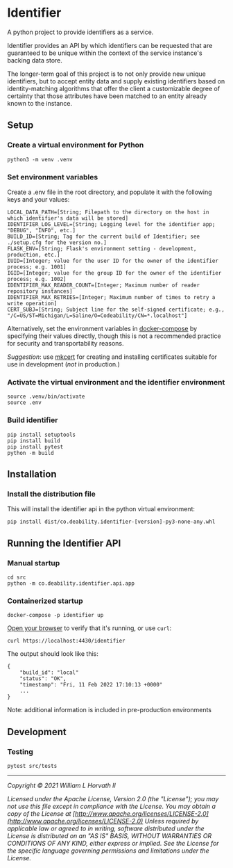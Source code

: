 # Identifier

A python project to provide identifiers as a service.

Identifier provides an API by which identifiers can be requested that are guaranteed to be 
unique within the context of the service instance's backing data store.

The longer-term goal of this project is to not only provide new unique identifiers, but to accept
entity data and supply existing identifiers based on identity-matching algorithms that offer the
client a customizable degree of certainty that those attributes have been matched to an entity 
already known to the instance.

## Setup

### Create a virtual environment for Python

    python3 -m venv .venv

### Set environment variables

Create a .env file in the root directory, and populate it with the following keys and your values:

    LOCAL_DATA_PATH=[String; Filepath to the directory on the host in which identifier's data will be stored]
    IDENTIFIER_LOG_LEVEL=[String; Logging level for the identifier app; "DEBUG", "INFO", etc.]
    BUILD_ID=[String; Tag for the current build of Identifier; see ./setup.cfg for the version no.]
    FLASK_ENV=[String; Flask's environment setting - development, production, etc.]
    IUID=[Integer; value for the user ID for the owner of the identifier process; e.g. 1001]
    IGID=[Integer; value for the group ID for the owner of the identifier process; e.g. 1002]
    IDENTIFIER_MAX_READER_COUNT=[Integer; Maximum number of reader repository instances]
    IDENTIFIER_MAX_RETRIES=[Integer; Maximum number of times to retry a write operation]
    CERT_SUBJ=[String; Subject line for the self-signed certificate; e.g., "/C=US/ST=Michigan/L=Saline/O=Codeability/CN=*.localhost"]

Alternatively, set the environment variables in [docker-compose](docker-compose.yml) by specifying
their values directly, though this is not a recommended practice for security and transportability
reasons.

*Suggestion*: use [mkcert](https://github.com/FiloSottile/mkcert) for creating and installing
certificates suitable for use in development (*not* in production.)

### Activate the virtual environment and the identifier environment

    source .venv/bin/activate
    source .env

### Build identifier

    pip install setuptools
    pip install build
    pip install pytest
    python -m build

## Installation

### Install the distribution file

This will install the identifier api in the python virtual environment:

    pip install dist/co.deability.identifier-[version]-py3-none-any.whl

## Running the Identifier API

### Manual startup

    cd src
    python -m co.deability.identifier.api.app

### Containerized startup

    docker-compose -p identifier up

[Open your browser](https://localhost:4430/identifier) to verify that it's running, or use `curl`:

    curl https://localhost:4430/identifier

The output should look like this:

    {
        "build_id": "local"
        "status": "OK",
        "timestamp": "Fri, 11 Feb 2022 17:10:13 +0000"
        ...
    }

Note: additional information is included in pre-production environments

## Development

### Testing

    pytest src/tests

___
_Copyright © 2021 William L Horvath II_

_Licensed under the Apache License, Version 2.0 (the "License"); you may not use this file except in
compliance with the License. You may obtain a copy of the License
at [http://www.apache.org/licenses/LICENSE-2.0](http://www.apache.org/licenses/LICENSE-2.0) Unless
required by applicable law or agreed to in writing, software distributed under the License is
distributed on an "AS IS" BASIS, WITHOUT WARRANTIES OR CONDITIONS OF ANY KIND, either express or
implied. See the License for the specific language governing permissions and limitations under the
License._
